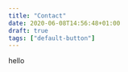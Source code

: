```yaml
---
title: "Contact"
date: 2020-06-08T14:56:48+01:00
draft: true
tags: ["default-button"]
---
```


hello